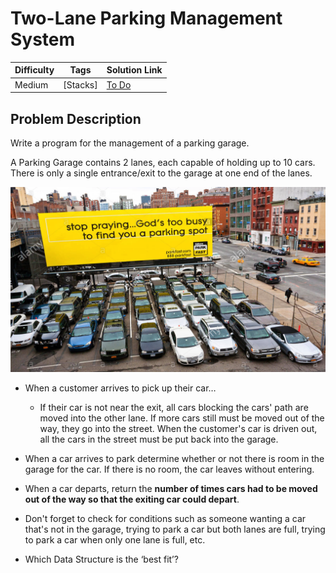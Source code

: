 # Two-Lane Parking Management System


| Difficulty | Tags     | Solution Link |
| ---------- | -------- | ------------- |
| Medium     | [Stacks] | [To Do]()     |

## Problem Description

Write a program for the management of a parking garage.

A Parking Garage contains 2 lanes, each capable of holding up to 10 cars. There is only a single entrance/exit to the garage at one end of the lanes.


![parking lot](../assets/parking_lot.png)

* When a customer arrives to pick up their car…
  * If their car is not near the exit, all cars blocking the cars' path are moved into the other lane. If more cars still must be moved out of the way, they go into the street. When the customer's car is driven out, all the cars in the street must be put back into the garage.

* When a car arrives to park determine whether or not there is room in the garage for the car. If there is no room, the car leaves without entering.  

* When a car departs, return the **number of times cars had to be moved out of the way so that the exiting car could depart**. 
  
* Don't forget to check for conditions such as someone wanting a car that's not in the garage, trying to park a car but both lanes are full, trying to park a car when only one lane is full, etc.

* Which Data Structure is the ‘best fit’?
